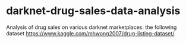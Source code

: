 # darknet-drug-sales-data-analysis
Analysis of drug sales on various darknet marketplaces. the following dataset https://www.kaggle.com/mhwong2007/drug-listing-dataset/
